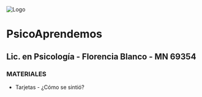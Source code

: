 

![Logo](https://instagram.faep4-1.fna.fbcdn.net/v/t51.2885-19/s320x320/103625243_725817748227458_4394321882451694663_n.jpg?_nc_ht=instagram.faep4-1.fna.fbcdn.net&_nc_ohc=VuSwou6KSwwAX83TDvd&oh=5eca09218e35d6b5c50b421ee1017fba&oe=5F59CCA3)

# PsicoAprendemos
## Lic. en Psicología - Florencia Blanco - MN 69354

### **MATERIALES**

 - Tarjetas - ¿Cómo se sintió?
